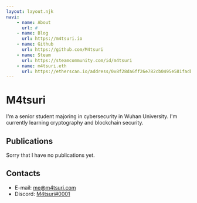 ```yaml
---
layout: layout.njk
navi:
    - name: About
      url: #
    - name: Blog
      url: https://m4tsuri.io
    - name: Github
      url: https://github.com/M4tsuri
    - name: Steam
      url: https://steamcommunity.com/id/m4tsuri
    - name: m4tsuri.eth
      url: https://etherscan.io/address/0x8f28da6ff26e782cb0495e581fadbcec320a4769
---
```


# M4tsuri

I'm a senior student majoring in cybersecurity in Wuhan University. I'm currently learning cryptography and blockchain security.

## Publications

Sorry that I have no publications yet.

## Contacts

- E-mail: [me@m4tsuri.com](mailto:me@m4tsuri.com)
- Discord: [M4tsuri#0001](https://discord.com/users/M4tsuri#0001)

